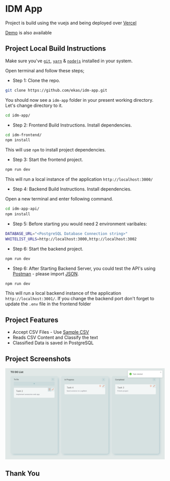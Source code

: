# IDM App

Project is build using the vuejs and being deployed over [Vercel](https://vercel.com/)

[Demo]() is also available

## Project Local Build Instructions

Make sure you've [`git`](https://git-scm.com/book/en/v2/Getting-Started-Installing-Git), [`yarn`](https://docs.npmjs.com/cli/v8/commands/npm-install) & [`nodejs`](https://nodejs.org/en/) installed in your system.

Open terminal and follow these steps;

- Step 1: Clone the repo.

```bash
git clone https://github.com/ekas/idm-app.git
```

You should now see a `idm-app` folder in your present working directory. Let's change directory to it.

```bash
cd idm-app/
```

- Step 2: Frontend Build Instructions. Install dependencies.

```bash
cd idm-frontend/
npm install
```

This will use `npm` to install project dependencies.

- Step 3: Start the frontend project.

```bash
npm run dev
```

This will run a local instance of the application `http://localhost:3000/`

- Step 4: Backend Build Instructions. Install dependencies.

Open a new terminal and enter following command.

```bash
cd idm-app-api/
npm install
```

- Step 5: Before starting you would need 2 environment varibales:

```bash
DATABASE_URL="<PostgreSQL Database Connection string>"
WHITELIST_URLS=http://localhost:3000,http://localhost:3002
```

- Step 6: Start the backend project.

```bash
npm run dev
```

- Step 6: After Starting Backend Server, you could test the API's using [Postman](https://www.postman.com/jp/downloads/) - please import [JSON](https://github.com/ekas/idm-app/blob/main/idm-app-api/IDM%20App%20Api.postman_collection.json).

```bash
npm run dev
```

This will run a local backend instance of the application `http://localhost:3001/`. If you change the backend port don't forget to update the `.env` file in the frontend folder

## Project Features

- Accept CSV Files - Use [Sample CSV](https://github.com/ekas/idm-app/blob/main/sample.csv)
- Reads CSV Content and Classify the text
- Classified Data is saved in PostgreSQL

## Project Screenshots

![Img 2](https://github.com/ekas/react-todo/blob/main/screenshots/image2.png)

## Thank You
